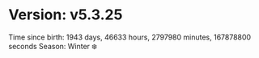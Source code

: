 # Version: v5.3.25
Time since birth: 1943 days, 46633 hours, 2797980 minutes, 167878800 seconds
Season: Winter ❄️
